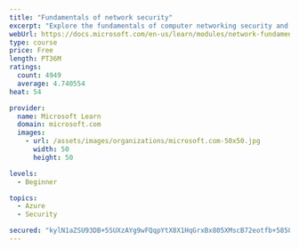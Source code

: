 ```yaml
---
title: "Fundamentals of network security"
excerpt: "Explore the fundamentals of computer networking security and monitoring."
webUrl: https://docs.microsoft.com/en-us/learn/modules/network-fundamentals-2/
type: course
price: Free
length: PT36M
ratings:
  count: 4949
  average: 4.740554
heat: 54

provider:
  name: Microsoft Learn
  domain: microsoft.com
  images:
    - url: /assets/images/organizations/microsoft.com-50x50.jpg
      width: 50
      height: 50

levels:
  - Beginner

topics:
  - Azure
  - Security

secured: "kylN1aZSU93DB+5SUXzAYg9wFQqpYtX8X1HqGrxBx805XMscB72eotfb+5858MlXRl5HcZCE5VGMUIoU6VionW++KP+IU1N0uVjkCnrA/LzzHh+jZMjXbZzmpTBEUTaZmao2aHXwq2HybX4gdiM1BcLTNsCccNv/U+8WrJAqTCCRxt1BKtCazDVuOeOXaSQ3BzQ5913iV8GPW6MRc3OTQDmH5w08QmYdhtW8X9QZgZJPTYQqkE5d8EwilLKbkOPu6yglsFTwR2MQymhqVIWxRPMNTPN5bddxws5QmxBr2iJZongovwW/1j2KnAMDJ9yMpEAqTbXvj4i2f0ZVGqhAQfj50/O2YoAQsxELF94vh8InpzjZg5W0QjOPAD6jOOEwGpcdzKlJJAdMfeNuZKxkZdUYPWh1KEGZzBk72tK92HQ=;pAWcJTp/4Aony9CiBTw5oQ=="
---
```



